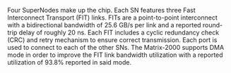 Four SuperNodes make up the chip. Each SN features three Fast Interconnect Transport (FIT) links. FITs are a point-to-point interconnect with a bidirectional bandwidth of 25.6 GB/s per link and a reported round-trip delay of roughly 20 ns. Each FIT includes a cyclic redundancy check (CRC) and retry mechanism to ensure correct transmission. Each port is used to connect to each of the other SNs. The Matrix-2000 supports DMA mode in order to improve the FIT link bandwidth utilization with a reported utilization of 93.8% reported in said mode.

